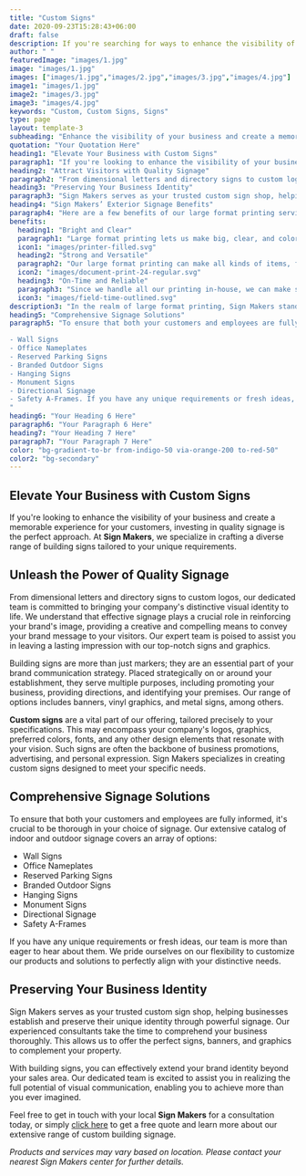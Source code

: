 ```yaml
---
title: "Custom Signs"
date: 2020-09-23T15:28:43+06:00
draft: false
description: If you're searching for ways to enhance the visibility of your business and create a memorable experience for your customers, there's no better approach than investing in quality signage. The team at Sign Makers specializes in crafting a diverse range of building signs tailored to your unique requirements.
author: " "
featuredImage: "images/1.jpg"
image: "images/1.jpg"
images: ["images/1.jpg","images/2.jpg","images/3.jpg","images/4.jpg"]
image1: "images/1.jpg"
image2: "images/3.jpg"
image3: "images/4.jpg"
keywords: "Custom, Custom Signs, Signs"
type: page
layout: template-3
subheading: "Enhance the visibility of your business and create a memorable experience for your customers"
quotation: "Your Quotation Here"
heading1: "Elevate Your Business with Custom Signs"
paragraph1: "If you're looking to enhance the visibility of your business and create a memorable experience for your customers, investing in quality signage is the perfect approach. At **Sign Makers**, we specialize in crafting a diverse range of building signs tailored to your unique requirements."
heading2: "Attract Visitors with Quality Signage"
paragraph2: "From dimensional letters and directory signs to custom logos, our dedicated team is committed to bringing your company's distinctive visual identity to life. We understand that effective signage plays a crucial role in reinforcing your brand's image, providing a creative and compelling means to convey your brand message to your visitors. Our expert team is poised to assist you in leaving a lasting impression with our top-notch signs and graphics.Building signs are more than just markers; they are an essential part of your brand communication strategy. Placed strategically on or around your establishment, they serve multiple purposes, including promoting your business, providing directions, and identifying your premises. Our range of options includes banners, vinyl graphics, and metal signs, among others."
heading3: "Preserving Your Business Identity"
paragraph3: "Sign Makers serves as your trusted custom sign shop, helping businesses establish and preserve their unique identity through powerful signage. Our experienced consultants take the time to comprehend your business thoroughly. This allows us to offer the perfect signs, banners, and graphics to complement your property. With building signs, you can effectively extend your brand identity beyond your sales area. Our dedicated team is excited to assist you in realizing the full potential of visual communication, enabling you to achieve more than you ever imagined."
heading4: "Sign Makers’ Exterior Signage Benefits"
paragraph4: "Here are a few benefits of our large format printing services:"
benefits:
  heading1: "Bright and Clear"
  paragraph1: "Large format printing lets us make big, clear, and colorful prints. Whether you need large banners or big signs, our technology helps us create vibrant images that stand out. You can trust us to turn your ideas into eye-catching prints that look great and grab attention."
  icon1: "images/printer-filled.svg"
  heading2: "Strong and Versatile"
  paragraph2: "Our large format printing can make all kinds of items, from big banners to exhibition stands. We use strong materials and inks that don’t fade easily, so your prints last a long time, even when used outside. We offer a variety of materials so you can choose what works best for your needs."
  icon2: "images/document-print-24-regular.svg"
  heading3: "On-Time and Reliable"
  paragraph3: "Since we handle all our printing in-house, we can make sure everything is done on time and with consistent quality. We know how important deadlines are, so we work efficiently to meet them and make sure your prints are always high-quality and just right."
  icon3: "images/field-time-outlined.svg"
description3: "In the realm of large format printing, Sign Makers stands as your trusted partner for turning visions into reality. With state-of-the-art technology, in-house control, and a commitment to quality, we are poised to elevate your brand through visually stunning displays. Explore the endless possibilities of large format printing with us, and let your brand shine."
heading5: "Comprehensive Signage Solutions"
paragraph5: "To ensure that both your customers and employees are fully informed, it's crucial to be thorough in your choice of signage. Our extensive catalog of indoor and outdoor signage covers an array of options:

- Wall Signs
- Office Nameplates
- Reserved Parking Signs
- Branded Outdoor Signs
- Hanging Signs
- Monument Signs
- Directional Signage
- Safety A-Frames. If you have any unique requirements or fresh ideas, our team is more than eager to hear about them. We pride ourselves on our flexibility to customize our products and solutions to perfectly align with your distinctive needs.
"
heading6: "Your Heading 6 Here"
paragraph6: "Your Paragraph 6 Here"
heading7: "Your Heading 7 Here"
paragraph7: "Your Paragraph 7 Here"
color: "bg-gradient-to-br from-indigo-50 via-orange-200 to-red-50"
color2: "bg-secondary"
---
```


## Elevate Your Business with Custom Signs

If you're looking to enhance the visibility of your business and create a memorable experience for your customers, investing in quality signage is the perfect approach. At **Sign Makers**, we specialize in crafting a diverse range of building signs tailored to your unique requirements.

## Unleash the Power of Quality Signage

From dimensional letters and directory signs to custom logos, our dedicated team is committed to bringing your company's distinctive visual identity to life. We understand that effective signage plays a crucial role in reinforcing your brand's image, providing a creative and compelling means to convey your brand message to your visitors. Our expert team is poised to assist you in leaving a lasting impression with our top-notch signs and graphics.

Building signs are more than just markers; they are an essential part of your brand communication strategy. Placed strategically on or around your establishment, they serve multiple purposes, including promoting your business, providing directions, and identifying your premises. Our range of options includes banners, vinyl graphics, and metal signs, among others.

**Custom signs** are a vital part of our offering, tailored precisely to your specifications. This may encompass your company's logos, graphics, preferred colors, fonts, and any other design elements that resonate with your vision. Such signs are often the backbone of business promotions, advertising, and personal expression. Sign Makers specializes in creating custom signs designed to meet your specific needs.

## Comprehensive Signage Solutions

To ensure that both your customers and employees are fully informed, it's crucial to be thorough in your choice of signage. Our extensive catalog of indoor and outdoor signage covers an array of options:

- Wall Signs
- Office Nameplates
- Reserved Parking Signs
- Branded Outdoor Signs
- Hanging Signs
- Monument Signs
- Directional Signage
- Safety A-Frames

If you have any unique requirements or fresh ideas, our team is more than eager to hear about them. We pride ourselves on our flexibility to customize our products and solutions to perfectly align with your distinctive needs.

## Preserving Your Business Identity

Sign Makers serves as your trusted custom sign shop, helping businesses establish and preserve their unique identity through powerful signage. Our experienced consultants take the time to comprehend your business thoroughly. This allows us to offer the perfect signs, banners, and graphics to complement your property.

With building signs, you can effectively extend your brand identity beyond your sales area. Our dedicated team is excited to assist you in realizing the full potential of visual communication, enabling you to achieve more than you ever imagined.

Feel free to get in touch with your local **Sign Makers** for a consultation today, or simply [click here](/book-consultation/) to get a free quote and learn more about our extensive range of custom building signage.

*Products and services may vary based on location. Please contact your nearest Sign Makers center for further details.*
